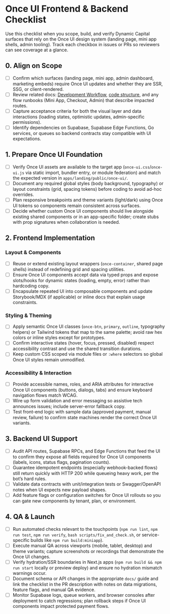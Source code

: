 # Once UI Frontend & Backend Checklist

Use this checklist when you scope, build, and verify Dynamic Capital surfaces that rely on the Once UI design system (landing page, mini app shells, admin tooling). Track each checkbox in issues or PRs so reviewers can see coverage at a glance.

## 0. Align on Scope
- [ ] Confirm which surfaces (landing page, mini app, admin dashboard, marketing embeds) require Once UI updates and whether they are SSR, SSG, or client-rendered.
- [ ] Review related docs: [Development Workflow](./DEVELOPMENT_WORKFLOW.md), [code structure](./code-structure.md), and any flow runbooks (Mini App, Checkout, Admin) that describe impacted routes.
- [ ] Capture acceptance criteria for both the visual layer and data interactions (loading states, optimistic updates, admin-specific permissions).
- [ ] Identify dependencies on Supabase, Supabase Edge Functions, Go services, or queues so backend contracts stay compatible with UI expectations.

## 1. Prepare Once UI Foundation
- [ ] Verify Once UI assets are available to the target app (`once-ui.css`/`once-ui.js` via static import, bundler entry, or module federation) and match the expected version in `apps/landing/public/once-ui/`.
- [ ] Document any required global styles (body background, typography) or layout constraints (grid, spacing tokens) before coding to avoid ad-hoc overrides.
- [ ] Plan responsive breakpoints and theme variants (light/dark) using Once UI tokens so components remain consistent across surfaces.
- [ ] Decide whether custom Once UI components should live alongside existing shared components or in an app-specific folder; create stubs with prop signatures when collaboration is needed.

## 2. Frontend Implementation
### Layout & Components
- [ ] Reuse or extend existing layout wrappers (`once-container`, shared page shells) instead of redefining grid and spacing utilities.
- [ ] Ensure Once UI components accept data via typed props and expose slots/hooks for dynamic states (loading, empty, error) rather than hardcoding copy.
- [ ] Encapsulate repeated UI into composable components and update Storybook/MDX (if applicable) or inline docs that explain usage constraints.

### Styling & Theming
- [ ] Apply semantic Once UI classes (`once-btn`, `primary`, `outline`, typography helpers) or Tailwind tokens that map to the same palette; avoid raw hex colors or inline styles except for prototypes.
- [ ] Confirm interactive states (hover, focus, pressed, disabled) respect accessibility contrast and use the shared transition durations.
- [ ] Keep custom CSS scoped via module files or `:where` selectors so global Once UI styles remain unmodified.

### Accessibility & Interaction
- [ ] Provide accessible names, roles, and ARIA attributes for interactive Once UI components (buttons, dialogs, tabs) and ensure keyboard navigation flows match WCAG.
- [ ] Wire up form validation and error messaging so assistive tech announces issues; include server-error fallback copy.
- [ ] Test front-end logic with sample data (approved payment, manual review, failure) to confirm state machines render the correct Once UI variants.

## 3. Backend UI Support
- [ ] Audit API routes, Supabase RPCs, and Edge Functions that feed the UI to confirm they expose all fields required for Once UI components (labels, icons, status flags, pagination counts).
- [ ] Guarantee idempotent endpoints (especially webhook-backed flows) still return quickly with HTTP 200 while queueing heavy work, per the bot’s hard rules.
- [ ] Validate data contracts with unit/integration tests or Swagger/OpenAPI notes when UI expects new payload shapes.
- [ ] Add feature flags or configuration switches for Once UI rollouts so you can gate new components by tenant, plan, or environment.

## 4. QA & Launch
- [ ] Run automated checks relevant to the touchpoints (`npm run lint`, `npm run test`, `npm run verify`, `bash scripts/fix_and_check.sh`, or service-specific builds like `npm run build:miniapp`).
- [ ] Execute manual QA across viewports (mobile, tablet, desktop) and theme variants; capture screenshots or recordings that demonstrate the Once UI changes.
- [ ] Verify hydration/SSR boundaries in Next.js apps (`npm run build && npm run start` locally or preview deploy) and ensure no hydration mismatch warnings occur.
- [ ] Document schema or API changes in the appropriate `docs/` guide and link the checklist in the PR description with notes on data migrations, feature flags, and manual QA evidence.
- [ ] Monitor Supabase logs, queue workers, and browser consoles after deployment to catch regressions; plan rollback steps if Once UI components impact protected payment flows.

